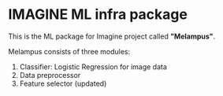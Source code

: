# IMAGINE ML infra package

This is the ML package for Imagine project called **"Melampus"**. 

Melampus consists of three modules:
1. Classifier: Logistic Regression for image data
2. Data preprocessor 
3. Feature selector (updated)